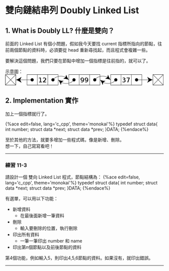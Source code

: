 # 雙向鏈結串列 Doubly Linked List

## 1. What is Doubly LL? 什麼是雙向？

前面的 Linked List 有個小問題，假如我今天要找 current 指標所指向的節點，往前兩個節點的資料時，必須要從 head 重新尋找起，而且程式會複雜一些。

要解決這個問題，我們只要在節點中增加一個指標是往前指的，就可以了。

示意圖：  
![Doubly-linked-list.png](img/Doubly-linked-list.png)

## 2. Implementation 實作

加上一個指標就行了。

{%ace edit=false, lang='c_cpp', theme='monokai'%}
typedef struct data{
    int number;
    struct data *next;
    struct data *prev;
}DATA;
{%endace%}

至於其他的方法，就要多增加一些程式碼，像是新增、刪除。  
想一下，自己寫寫看吧！

___

### 練習 11-3

請設計一個 雙向 Linked List 程式，節點結構為：
{%ace edit=false, lang='c_cpp', theme='monokai'%}
typedef struct data{
    int number;
    struct data *next;
    struct data *prev;
}DATA;
{%endace%}

有選單，可以用以下功能：

* 新增資料
	* 在最後面新增一筆資料
* 刪除
	* 輸入要刪除的位置，執行刪除
* 印出所有資料
	* 一筆一筆印出 number 和 name
* 印出第n個節點以及前後節點的資料

第4個功能，例如輸入5，則印出4,5,6節點的資料。如果沒有，就印出錯誤。  
___
